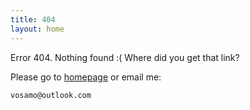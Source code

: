 ```yaml
---
title: 404
layout: home
---
```


Error 404. Nothing found :( Where did you get that link?

Please go to [homepage](/) or email me:

    vosamo@outlook.com

